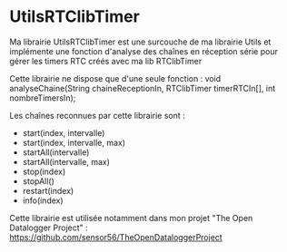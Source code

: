UtilsRTClibTimer
================

Ma librairie UtilsRTClibTimer est une surcouche de ma librairie Utils et implémente une fonction d'analyse des chaînes en réception série pour gérer les timers RTC créés avec ma lib RTClibTimer

Cette librairie ne dispose que d'une seule fonction : 
void analyseChaine(String chaineReceptionIn, RTClibTimer timerRTCIn[], int nombreTimersIn); 

Les chaînes reconnues par cette librairie sont : 
* start(index, intervalle) 
* start(index, intervalle, max)
* startAll(intervalle)
* startAll(intervalle, max)
* stop(index) 
* stopAll()
* restart(index)
* info(index) 


Cette librairie est utilisée notamment dans mon projet "The Open Datalogger Project" : https://github.com/sensor56/TheOpenDataloggerProject

